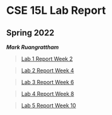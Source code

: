 # CSE 15L Lab Report
## Spring 2022
***Mark Ruangrattham***


>[Lab 1 Report Week 2 ](https://markruangrattham.github.io/cse15l-lab-reports/lab-report-1-week-2.html)

>[Lab 2 Report Week 4 ](https://markruangrattham.github.io/cse15l-lab-reports/lab-report-2-week-4.html)

>[Lab 3 Report Week 6 ](https://markruangrattham.github.io/cse15l-lab-reports/lab-report-3-week-6.html)

>[Lab 4 Report Week 8](https://markruangrattham.github.io/cse15l-lab-reports/lab-report-4-week-8.html)

>[Lab 5 Report Week 10](https://markruangrattham.github.io/cse15l-lab-reports/lab-report-5-week-10.html)

